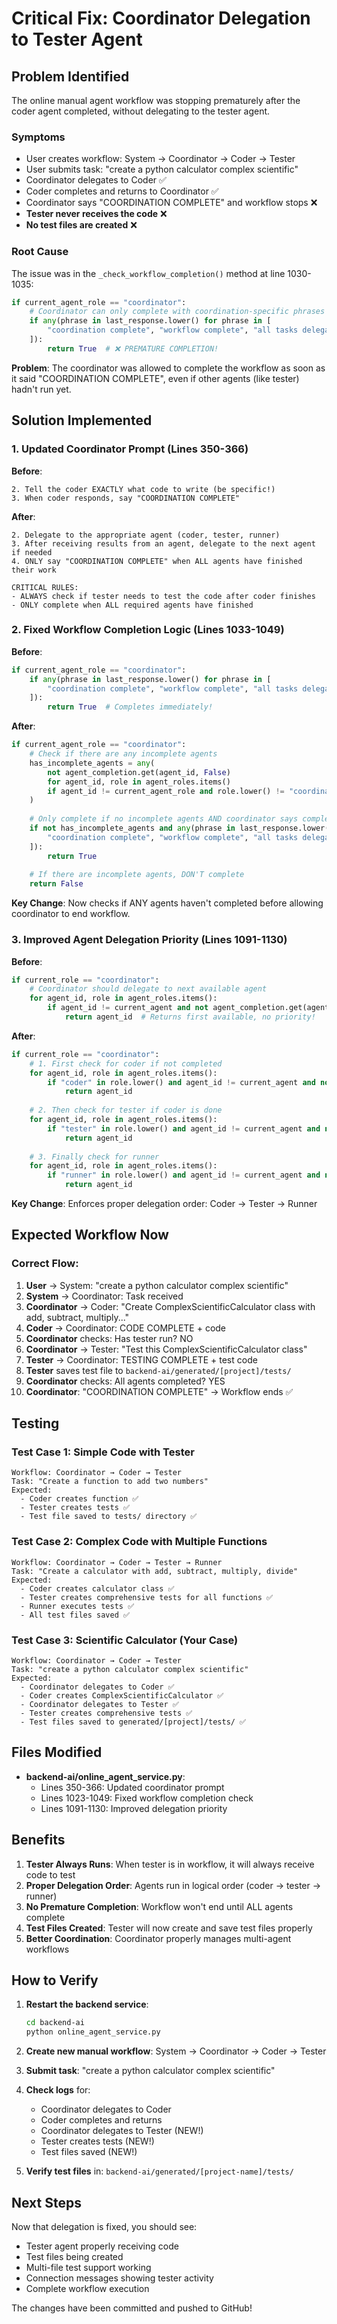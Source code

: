 # Critical Fix: Coordinator Delegation to Tester Agent

## Problem Identified

The online manual agent workflow was stopping prematurely after the coder agent completed, without delegating to the tester agent. 

### Symptoms
- User creates workflow: System → Coordinator → Coder → Tester
- User submits task: "create a python calculator complex scientific"
- Coordinator delegates to Coder ✅
- Coder completes and returns to Coordinator ✅
- Coordinator says "COORDINATION COMPLETE" and workflow stops ❌
- **Tester never receives the code** ❌
- **No test files are created** ❌

### Root Cause

The issue was in the `_check_workflow_completion()` method at line 1030-1035:

```python
if current_agent_role == "coordinator":
    # Coordinator can only complete with coordination-specific phrases
    if any(phrase in last_response.lower() for phrase in [
        "coordination complete", "workflow complete", "all tasks delegated"
    ]):
        return True  # ❌ PREMATURE COMPLETION!
```

**Problem**: The coordinator was allowed to complete the workflow as soon as it said "COORDINATION COMPLETE", even if other agents (like tester) hadn't run yet.

## Solution Implemented

### 1. Updated Coordinator Prompt (Lines 350-366)

**Before**:
```
2. Tell the coder EXACTLY what code to write (be specific!)
3. When coder responds, say "COORDINATION COMPLETE"
```

**After**:
```
2. Delegate to the appropriate agent (coder, tester, runner)
3. After receiving results from an agent, delegate to the next agent if needed
4. ONLY say "COORDINATION COMPLETE" when ALL agents have finished their work

CRITICAL RULES:
- ALWAYS check if tester needs to test the code after coder finishes
- ONLY complete when ALL required agents have finished
```

### 2. Fixed Workflow Completion Logic (Lines 1033-1049)

**Before**:
```python
if current_agent_role == "coordinator":
    if any(phrase in last_response.lower() for phrase in [
        "coordination complete", "workflow complete", "all tasks delegated"
    ]):
        return True  # Completes immediately!
```

**After**:
```python
if current_agent_role == "coordinator":
    # Check if there are any incomplete agents
    has_incomplete_agents = any(
        not agent_completion.get(agent_id, False) 
        for agent_id, role in agent_roles.items() 
        if agent_id != current_agent_role and role.lower() != "coordinator"
    )
    
    # Only complete if no incomplete agents AND coordinator says complete
    if not has_incomplete_agents and any(phrase in last_response.lower() for phrase in [
        "coordination complete", "workflow complete", "all tasks delegated", "all agents completed"
    ]):
        return True
    
    # If there are incomplete agents, DON'T complete
    return False
```

**Key Change**: Now checks if ANY agents haven't completed before allowing coordinator to end workflow.

### 3. Improved Agent Delegation Priority (Lines 1091-1130)

**Before**:
```python
if current_role == "coordinator":
    # Coordinator should delegate to next available agent
    for agent_id, role in agent_roles.items():
        if agent_id != current_agent and not agent_completion.get(agent_id, False):
            return agent_id  # Returns first available, no priority!
```

**After**:
```python
if current_role == "coordinator":
    # 1. First check for coder if not completed
    for agent_id, role in agent_roles.items():
        if "coder" in role.lower() and agent_id != current_agent and not agent_completion.get(agent_id, False):
            return agent_id
    
    # 2. Then check for tester if coder is done
    for agent_id, role in agent_roles.items():
        if "tester" in role.lower() and agent_id != current_agent and not agent_completion.get(agent_id, False):
            return agent_id
    
    # 3. Finally check for runner
    for agent_id, role in agent_roles.items():
        if "runner" in role.lower() and agent_id != current_agent and not agent_completion.get(agent_id, False):
            return agent_id
```

**Key Change**: Enforces proper delegation order: Coder → Tester → Runner

## Expected Workflow Now

### Correct Flow:
1. **User** → System: "create a python calculator complex scientific"
2. **System** → Coordinator: Task received
3. **Coordinator** → Coder: "Create ComplexScientificCalculator class with add, subtract, multiply..."
4. **Coder** → Coordinator: CODE COMPLETE + code
5. **Coordinator** checks: Has tester run? NO
6. **Coordinator** → Tester: "Test this ComplexScientificCalculator class"
7. **Tester** → Coordinator: TESTING COMPLETE + test code
8. **Tester** saves test file to `backend-ai/generated/[project]/tests/`
9. **Coordinator** checks: All agents completed? YES
10. **Coordinator**: "COORDINATION COMPLETE" → Workflow ends ✅

## Testing

### Test Case 1: Simple Code with Tester
```
Workflow: Coordinator → Coder → Tester
Task: "Create a function to add two numbers"
Expected: 
  - Coder creates function ✅
  - Tester creates tests ✅
  - Test file saved to tests/ directory ✅
```

### Test Case 2: Complex Code with Multiple Functions
```
Workflow: Coordinator → Coder → Tester → Runner
Task: "Create a calculator with add, subtract, multiply, divide"
Expected:
  - Coder creates calculator class ✅
  - Tester creates comprehensive tests for all functions ✅
  - Runner executes tests ✅
  - All test files saved ✅
```

### Test Case 3: Scientific Calculator (Your Case)
```
Workflow: Coordinator → Coder → Tester
Task: "create a python calculator complex scientific"
Expected:
  - Coordinator delegates to Coder ✅
  - Coder creates ComplexScientificCalculator ✅
  - Coordinator delegates to Tester ✅
  - Tester creates comprehensive tests ✅
  - Test files saved to generated/[project]/tests/ ✅
```

## Files Modified

- **backend-ai/online_agent_service.py**:
  - Lines 350-366: Updated coordinator prompt
  - Lines 1023-1049: Fixed workflow completion check
  - Lines 1091-1130: Improved delegation priority

## Benefits

1. **Tester Always Runs**: When tester is in workflow, it will always receive code to test
2. **Proper Delegation Order**: Agents run in logical order (coder → tester → runner)
3. **No Premature Completion**: Workflow won't end until ALL agents complete
4. **Test Files Created**: Tester will now create and save test files properly
5. **Better Coordination**: Coordinator properly manages multi-agent workflows

## How to Verify

1. **Restart the backend service**:
   ```bash
   cd backend-ai
   python online_agent_service.py
   ```

2. **Create new manual workflow**: System → Coordinator → Coder → Tester

3. **Submit task**: "create a python calculator complex scientific"

4. **Check logs** for:
   - Coordinator delegates to Coder
   - Coder completes and returns
   - Coordinator delegates to Tester (NEW!)
   - Tester creates tests (NEW!)
   - Test files saved (NEW!)

5. **Verify test files** in: `backend-ai/generated/[project-name]/tests/`

## Next Steps

Now that delegation is fixed, you should see:
- Tester agent properly receiving code
- Test files being created
- Multi-file test support working
- Connection messages showing tester activity
- Complete workflow execution

The changes have been committed and pushed to GitHub!

